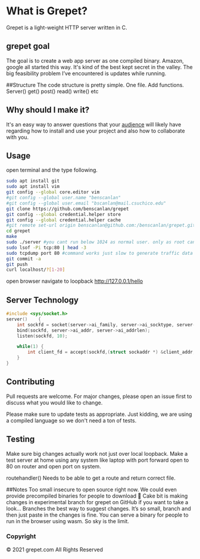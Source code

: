 # What is Grepet?

Grepet is a light-weight HTTP server written in C.

## grepet goal
The goal is to create a web app server as one compiled binary.
Amazon, google all started this way. It's kind of the best kept secret in the valley.
The big feasibility problem I’ve encountered is updates while running.

##Structure
The code structure is pretty simple. One file. Add functions. Server() get() post() read() write() etc

## Why should I make it?

It's an easy way to answer questions that your [audience](https://en.wikipedia.org/wiki/Audience) will likely have regarding how to install and use your project and also how to collaborate with you.

## Usage
open terminal and the type following.
```bash
sudo apt install git
sudo apt install vim
git config --global core.editor vim
#git config --global user.name "benscanlan"
#git config --global user.email "bscanlan@mail.csuchico.edu"
git clone https://github.com/benscanlan/grepet
git config --global credential.helper store
git config --global credential.helper cache
#git remote set-url origin benscanlan@github.com:/benscanlan/grepet.git
cd grepet
make
sudo ./server #you cant run below 1024 as normal user. only as root can you run port 80 on ubuntu. bind is failing with no error message in logic. if port 80 run as sudo ./server on ubuntu
sudo lsof -Pi tcp:80 | head -3
sudo tcpdump port 80 #command works just slow to generate traffic data
git commit -a
git push
curl localhost/?[1-20]
```
open browser navigate to loopback http://127.0.0.1/hello


## Server Technology

```c
#include <sys/socket.h>
server()    {
    int sockfd = socket(server->ai_family, server->ai_socktype, server->ai_protocol);
    bind(sockfd, server->ai_addr, server->ai_addrlen);
    listen(sockfd, 10);

    while(1) {
        int client_fd = accept(sockfd,(struct sockaddr *) &client_addr, &addr_size);
    }
}
```

## Contributing
Pull requests are welcome. For major changes, please open an issue first to discuss what you would like to change.

Please make sure to update tests as appropriate. Just kidding, we are using a compiled language so we don't need a ton of tests.

## Testing
Make sure big changes actually work not just over local loopback. Make a test server at home using any system like laptop with port forward open to 80 on router and open port on system.

routehandler() Needs to be able to get a route and return correct file.

##Notes
Too small insecure to open source right now.
We could even provide precompiled binaries for people to download 🤯
Cake bit is making changes in experimental branch for grepet on GitHub if you want to take a look… Branches the best way to suggest changes. It’s so small, branch and then just paste in the changes is fine.
You can serve a binary for people to run in the browser using wasm. So sky is the limit.

### Copyright
© 2021 grepet.com All Rights Reserved
